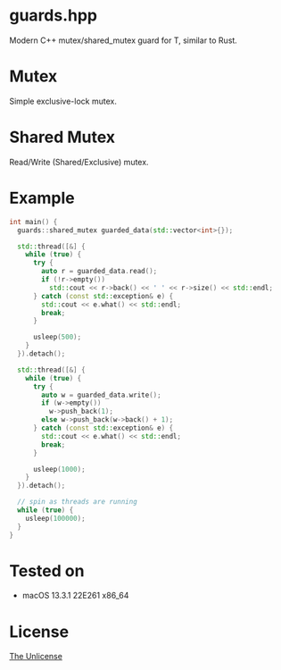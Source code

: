 # guards.hpp
Modern C++ mutex/shared_mutex guard for T, similar to Rust.

# Mutex
Simple exclusive-lock mutex.

# Shared Mutex
Read/Write (Shared/Exclusive) mutex.

# Example
```cpp
int main() {
  guards::shared_mutex guarded_data(std::vector<int>{});

  std::thread([&] {
    while (true) {
      try {
        auto r = guarded_data.read();
        if (!r->empty())
          std::cout << r->back() << ' ' << r->size() << std::endl;
      } catch (const std::exception& e) {
        std::cout << e.what() << std::endl;
        break;
      }

      usleep(500);
    }
  }).detach();

  std::thread([&] {
    while (true) {
      try {
        auto w = guarded_data.write();
        if (w->empty())
          w->push_back(1);
        else w->push_back(w->back() + 1);
      } catch (const std::exception& e) {
        std::cout << e.what() << std::endl;
        break;
      }

      usleep(1000);
    }
  }).detach();

  // spin as threads are running
  while (true) {
    usleep(100000);
  }
}
```

# Tested on
- macOS 13.3.1 22E261 x86_64

# License
[The Unlicense](https://github.com/cristeigabriel/guards.hpp/blob/main/LICENSE)
